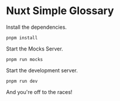 # Nuxt Simple Glossary

Install the dependencies.

`pnpm install`

Start the Mocks Server.

`pnpm run mocks`

Start the development server.

`pnpm run dev`

And you're off to the races!